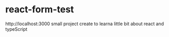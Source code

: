 # react-form-test
http://localhost:3000
small project create to learna little bit about react and typeScript
